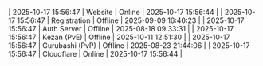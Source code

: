 | 2025-10-17 15:56:47 | Website | Online | 2025-10-17 15:56:44 |
| 2025-10-17 15:56:47 | Registration | Offline | 2025-09-09 16:40:23 |
| 2025-10-17 15:56:47 | Auth Server | Offline | 2025-08-18 09:33:31 |
| 2025-10-17 15:56:47 | Kezan (PvE) | Offline | 2025-10-11 12:51:30 |
| 2025-10-17 15:56:47 | Gurubashi (PvP) | Offline | 2025-08-23 21:44:06 |
| 2025-10-17 15:56:47 | Cloudflare | Online | 2025-10-17 15:56:44 |
